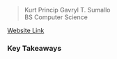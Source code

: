> Kurt Princip Gavryl T. Sumallo  
BS Computer Science

[Website Link](https://ksumallo.github.io/sumallo-portfolio/) 

### Key Takeaways
